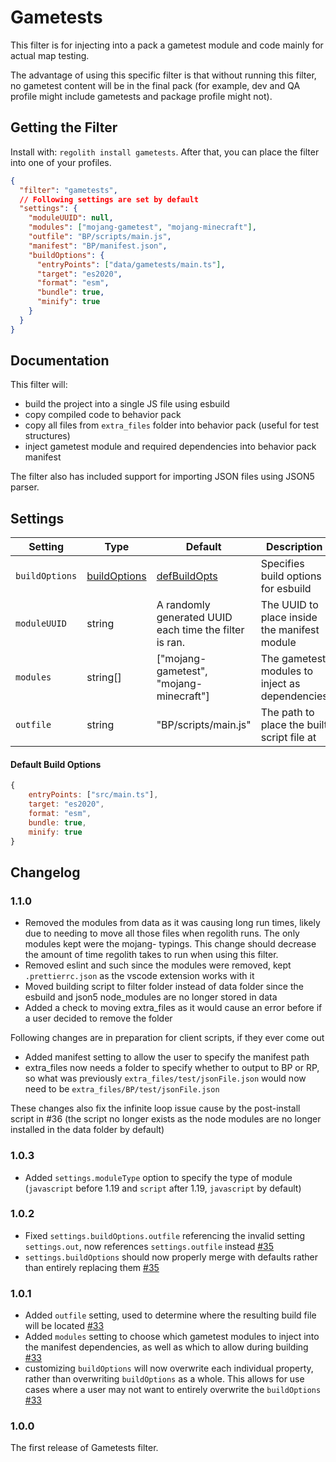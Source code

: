 # Gametests

This filter is for injecting into a pack a gametest module and code mainly for actual map testing.

The advantage of using this specific filter is that without running this filter, no gametest content will be in the final pack (for example, dev and QA profile might include gametests and package profile might not).

## Getting the Filter

Install with: `regolith install gametests`. After that, you can place the filter into one of your profiles.

```json
{
  "filter": "gametests",
  // Following settings are set by default
  "settings": {
    "moduleUUID": null,
    "modules": ["mojang-gametest", "mojang-minecraft"],
    "outfile": "BP/scripts/main.js",
    "manifest": "BP/manifest.json",
    "buildOptions": {
      "entryPoints": ["data/gametests/main.ts"],
      "target": "es2020",
      "format": "esm",
      "bundle": true,
      "minify": true
    }
  }
}
```

## Documentation

This filter will:

- build the project into a single JS file using esbuild
- copy compiled code to behavior pack
- copy all files from `extra_files` folder into behavior pack (useful for test structures)
- inject gametest module and required dependencies into behavior pack manifest

The filter also has included support for importing JSON files using JSON5 parser.

## Settings

| Setting        | Type                                                     | Default                                                | Description                                    |
| -------------- | -------------------------------------------------------- | ------------------------------------------------------ | ---------------------------------------------- |
| `buildOptions` | [buildOptions](https://esbuild.github.io/api/#build-api) | [defBuildOpts](#default-build-options)                 | Specifies build options for esbuild            |
| `moduleUUID`   | string                                                   | A randomly generated UUID each time the filter is ran. | The UUID to place inside the manifest module   |
| `modules`      | string[]                                                 | ["mojang-gametest", "mojang-minecraft"]                | The gametest modules to inject as dependencies |
| `outfile`      | string                                                   | "BP/scripts/main.js"                                      | The path to place the built script file at     |

#### Default Build Options

```js
{
    entryPoints: ["src/main.ts"],
    target: "es2020",
    format: "esm",
    bundle: true,
    minify: true
}
```

## Changelog

### 1.1.0

 - Removed the modules from data as it was causing long run times, likely due to needing to move all those files when regolith runs. The only modules kept were the mojang- typings. This change should decrease the amount of time regolith takes to run when using this filter.
 - Removed eslint and such since the modules were removed, kept `.prettierrc.json` as the vscode extension works with it
 - Moved building script to filter folder instead of data folder since the esbuild and json5 node_modules are no longer stored in data
 - Added a check to moving extra_files as it would cause an error before if a user decided to remove the folder

Following changes are in preparation for client scripts, if they ever come out

 - Added manifest setting to allow the user to specify the manifest path
 - extra_files now needs a folder to specify whether to output to BP or RP, so what was previously `extra_files/test/jsonFile.json` would now need to be `extra_files/BP/test/jsonFile.json`

These changes also fix the infinite loop issue cause by the post-install script in #36 (the script no longer exists as the node modules are no longer installed in the data folder by default)


### 1.0.3

 - Added `settings.moduleType` option to specify the type of module (`javascript` before 1.19 and `script` after 1.19, `javascript` by default)

### 1.0.2

 - Fixed `settings.buildOptions.outfile` referencing the invalid setting `settings.out`, now references `settings.outfile` instead [#35](https://github.com/Bedrock-OSS/regolith-filters/pull/35)
 - `settings.buildOptions` should now properly merge with defaults rather than entirely replacing them [#35](https://github.com/Bedrock-OSS/regolith-filters/pull/35)

### 1.0.1

 - Added `outfile` setting, used to determine where the resulting build file will be located [#33](https://github.com/Bedrock-OSS/regolith-filters/pull/33)
 - Added `modules` setting to choose which gametest modules to inject into the manifest dependencies, as well as which to allow during building [#33](https://github.com/Bedrock-OSS/regolith-filters/pull/33)
 - customizing `buildOptions` will now overwrite each individual property, rather than overwriting `buildOptions` as a whole. This allows for use cases where a user may not want to entirely overwrite the `buildOptions` [#33](https://github.com/Bedrock-OSS/regolith-filters/pull/33)

### 1.0.0

The first release of Gametests filter.
